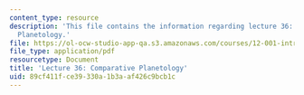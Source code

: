 ```yaml
---
content_type: resource
description: 'This file contains the information regarding lecture 36: Comparative
  Planetology.'
file: https://ol-ocw-studio-app-qa.s3.amazonaws.com/courses/12-001-introduction-to-geology-fall-2013/89cf411fce39330a1b3aaf426c9bcb1c_MIT12_001F13_Lec36Slides.pdf
file_type: application/pdf
resourcetype: Document
title: 'Lecture 36: Comparative Planetology'
uid: 89cf411f-ce39-330a-1b3a-af426c9bcb1c
---
```

